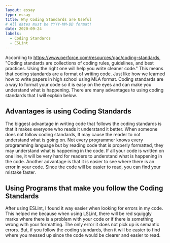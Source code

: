 ```yaml
---
layout: essay
type: essay
title: Why Coding Standards are Useful
# All dates must be YYYY-MM-DD format!
date: 2020-09-24
labels:
  - Coding Standards
  - ESLint
---
```


According to <https://www.perforce.com/resources/qac/coding-standards>, "Coding standards are collections of coding rules, guidelines, and best practices. Using the right one will help you write cleaner code." This means that coding standards are a format of writing code. Just like how we learned how to write papers in high school using MLA format. Coding standards are a way to format your code so it is easy on the eyes and can make you understand what is happening. There are many advantages to using coding standards that I will explain below.

## Advantages is using Coding Standards

The biggest advantage in writing code that follows the coding standards is that it makes everyone who reads it understand it better. When someone does not follow coding standards, It may cause the reader to not understand what is going on. Not every programmer knows every programming language but by reading code that is properly formatted, they may understand what is happening in the code. If all your code is written on one line, it will be very hard for readers to understand what is happening in the code. Another advantage is that it is easier to see where there is an error in your code. Since the code will be easier to read, you can find your mistake faster.

## Using Programs that make you follow the Coding Standards

After using ESLint, I found it way easier when looking for errors in my code. This helped me because when using LSLint, there will be red squiggly marks where there is a problem with your code or if there is something wrong with your formatting. The only error it does not pick up is semantic errors. But, if you follow the coding standards, then it will be easier to find where you messed up since the code would be clearer and easier to read.

